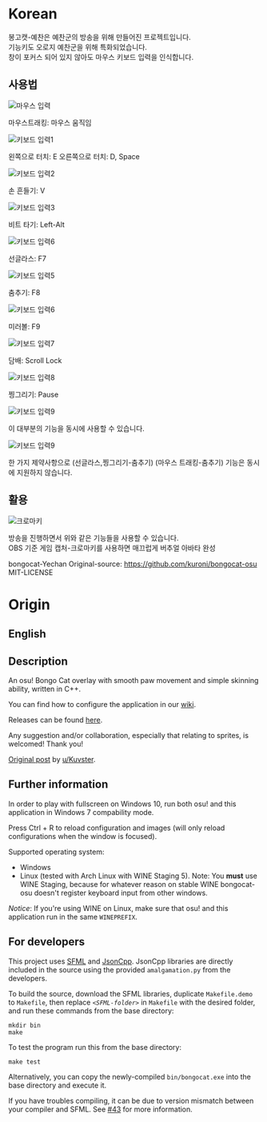<!-- @format -->

# Korean

봉고캣-예찬은 예찬군의 방송을 위해 만들어진 프로젝트입니다.  
기능키도 오로지 예찬군을 위해 특화되었습니다.  
창이 포커스 되어 있지 않아도 마우스 키보드 입력을 인식합니다.

## 사용법

![마우스 입력](/img/MouseTracking.gif)

마우스트래킹: 마우스 움직임

![키보드 입력1](/img/TouchKeyboard.gif)

왼쪽으로 터치: E
오른쪽으로 터치: D, Space

![키보드 입력2](/img/TouchV.gif)

손 흔들기: V

![키보드 입력3](/img/Bounse.gif)

비트 타기: Left-Alt

![키보드 입력6](/img/Sunglass.gif)

선글라스: F7

![키보드 입력5](/img/Dance.gif)

춤추기: F8

![키보드 입력6](/img/MirrorBall.gif)

미러볼: F9

![키보드 입력7](/img/Smoke.gif)

담배: Scroll Lock

![키보드 입력8](/img/LemonFace.gif)

찡그리기: Pause

![키보드 입력9](/img/Concurrency.gif)

이 대부분의 기능을 동시에 사용할 수 있습니다.

![키보드 입력9](/img/Concurrency2.gif)

한 가지 제약사항으로 (선글라스,찡그리기-춤추기) (마우스 트래킹-춤추기) 기능은 동시에 지원하지 않습니다.

## 활용

![크로마키](/img/Chromakey.gif)

방송을 진행하면서 위와 같은 기능들을 사용할 수 있습니다.  
OBS 기준 게임 캡처-크로마키를 사용하면 매끄럽게 버추얼 아바타 완성

bongocat-Yechan
Original-source: https://github.com/kuroni/bongocat-osu
MIT-LICENSE

# Origin

## English

## Description

An osu! Bongo Cat overlay with smooth paw movement and simple skinning ability, written in C++.

You can find how to configure the application in our [wiki](https://github.com/kuroni/bongocat-osu/wiki/Settings).

Releases can be found [here](https://github.com/kuroni/bongocat-osu/releases).

Any suggestion and/or collaboration, especially that relating to sprites, is welcomed! Thank you!

[Original post](https://www.reddit.com/r/osugame/comments/9hrkte/i_know_bongo_cat_is_getting_old_but_heres_a_nicer/) by [u/Kuvster](https://github.com/Kuvster).

## Further information

In order to play with fullscreen on Windows 10, run both osu! and this application in Windows 7 compability mode.

Press Ctrl + R to reload configuration and images (will only reload configurations when the window is focused).

Supported operating system:

- Windows
- Linux (tested with Arch Linux with WINE Staging 5). Note: You **must** use WINE Staging, because for whatever reason on stable WINE bongocat-osu doesn't register keyboard input from other windows.

_Notice_: If you're using WINE on Linux, make sure that osu! and this application run in the same `WINEPREFIX`.

## For developers

This project uses [SFML](https://www.sfml-dev.org/index.php) and [JsonCpp](https://github.com/open-source-parsers/jsoncpp). JsonCpp libraries are directly included in the source using the provided `amalgamation.py` from the developers.

To build the source, download the SFML libraries, duplicate `Makefile.demo` to `Makefile`, then replace _`<SFML-folder>`_ in `Makefile` with the desired folder, and run these commands from the base directory:

```
mkdir bin
make
```

To test the program run this from the base directory:

```
make test
```

Alternatively, you can copy the newly-compiled `bin/bongocat.exe` into the base directory and execute it.

If you have troubles compiling, it can be due to version mismatch between your compiler and SFML. See [#43](https://github.com/kuroni/bongocat-osu/issues/43) for more information.
